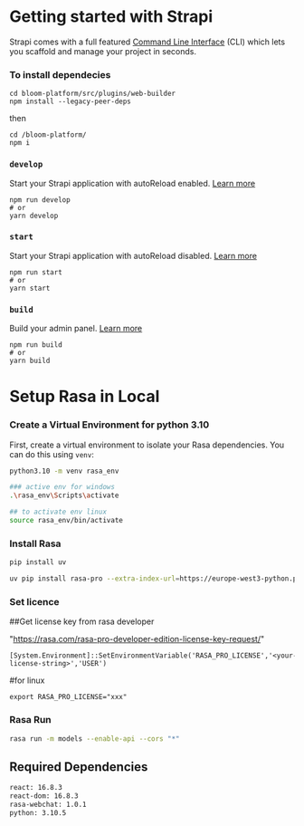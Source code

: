 # Getting started with Strapi

Strapi comes with a full featured [Command Line Interface](https://docs.strapi.io/dev-docs/cli) (CLI) which lets you scaffold and manage your project in seconds.
### To install dependecies
```
cd bloom-platform/src/plugins/web-builder
npm install --legacy-peer-deps
```
then
```
cd /bloom-platform/
npm i
```


### `develop`

Start your Strapi application with autoReload enabled. [Learn more](https://docs.strapi.io/dev-docs/cli#strapi-develop)

```
npm run develop
# or
yarn develop
```

### `start`

Start your Strapi application with autoReload disabled. [Learn more](https://docs.strapi.io/dev-docs/cli#strapi-start)

```
npm run start
# or
yarn start
```

### `build`

Build your admin panel. [Learn more](https://docs.strapi.io/dev-docs/cli#strapi-build)

```
npm run build
# or
yarn build
```

# Setup Rasa in Local


### Create a Virtual Environment for python 3.10

First, create a virtual environment to isolate your Rasa dependencies. You can do this using `venv`:

```bash
python3.10 -m venv rasa_env

### active env for windows
.\rasa_env\Scripts\activate

## to activate env linux
source rasa_env/bin/activate

```
### Install Rasa

```bash
pip install uv

uv pip install rasa-pro --extra-index-url=https://europe-west3-python.pkg.dev/rasa-releases/rasa-pro-python/simple/

```

### Set licence

##Get license key from rasa developer

"https://rasa.com/rasa-pro-developer-edition-license-key-request/"

``` Shell
[System.Environment]::SetEnvironmentVariable('RASA_PRO_LICENSE','<your-license-string>','USER')

```

#for linux
``` Shell
export RASA_PRO_LICENSE="xxx"
```

### Rasa Run

```bash
rasa run -m models --enable-api --cors "*"

```

## Required Dependencies
``` bash
react: 16.8.3 
react-dom: 16.8.3
rasa-webchat: 1.0.1
python: 3.10.5
```


